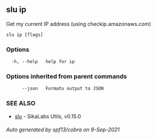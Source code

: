 ## slu ip

Get my current IP address (using checkip.amazonaws.com)

```
slu ip [flags]
```

### Options

```
  -h, --help   help for ip
```

### Options inherited from parent commands

```
      --json   Formatu output to JSON
```

### SEE ALSO

* [slu](slu.md)	 - SikaLabs Utils, v0.15.0

###### Auto generated by spf13/cobra on 9-Sep-2021
